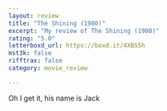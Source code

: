 ```yaml
---
layout: review
title: "The Shining (1980)"
excerpt: "My review of The Shining (1980)"
rating: "5.0"
letterboxd_url: https://boxd.it/4XBS5h
mst3k: false
rifftrax: false
category: movie_review

---
```


Oh I get it, his name is Jack